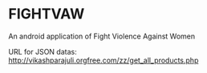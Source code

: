 FIGHTVAW
========

An android application of Fight Violence Against Women

URL for JSON datas: http://vikashparajuli.orgfree.com/zz/get_all_products.php
